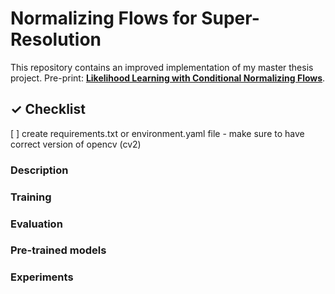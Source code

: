 # Normalizing Flows for Super-Resolution

This repository contains an improved implementation of my master thesis
project. Pre-print:
**[Likelihood Learning with Conditional Normalizing Flows](https://arxiv.org/abs/1912.00042)**.

## ✓ Checklist
[ ] create requirements.txt or environment.yaml file - make sure to have correct version of opencv (cv2)

### Description

### Training

### Evaluation

### Pre-trained models

### Experiments

